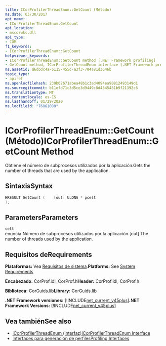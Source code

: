 ```yaml
---
title: ICorProfilerThreadEnum::GetCount (Método)
ms.date: 03/30/2017
api_name:
- ICorProfilerThreadEnum.GetCount
api_location:
- mscorwks.dll
api_type:
- COM
f1_keywords:
- ICorProfilerThreadEnum::GetCount
helpviewer_keywords:
- ICorProfilerThreadEnum::GetCount method [.NET Framework profiling]
- GetCount method, ICorProfilerThreadEnum interface [.NET Framework profiling]
ms.assetid: d6dbdc4a-6115-455d-a3f3-704a81d3646b
topic_type:
- apiref
ms.openlocfilehash: 230b02b71abea48b1c3ad4094ea90812493149d1
ms.sourcegitcommit: b11efd71c3d5ce3d9449c8d4345481b9f21392c6
ms.translationtype: MT
ms.contentlocale: es-ES
ms.lasthandoff: 01/29/2020
ms.locfileid: "76861000"
---
```

# <a name="icorprofilerthreadenumgetcount-method"></a><span data-ttu-id="6fb3f-102">ICorProfilerThreadEnum::GetCount (Método)</span><span class="sxs-lookup"><span data-stu-id="6fb3f-102">ICorProfilerThreadEnum::GetCount Method</span></span>
<span data-ttu-id="6fb3f-103">Obtiene el número de subprocesos utilizados por la aplicación.</span><span class="sxs-lookup"><span data-stu-id="6fb3f-103">Gets the number of threads that are used by the application.</span></span>  
  
## <a name="syntax"></a><span data-ttu-id="6fb3f-104">Sintaxis</span><span class="sxs-lookup"><span data-stu-id="6fb3f-104">Syntax</span></span>  
  
```cpp  
HRESULT GetCount (    [out] ULONG * pcelt  
);  
```  
  
## <a name="parameters"></a><span data-ttu-id="6fb3f-105">Parameters</span><span class="sxs-lookup"><span data-stu-id="6fb3f-105">Parameters</span></span>  
 `celt`  
 <span data-ttu-id="6fb3f-106">enuncia Número de subprocesos utilizados por la aplicación.</span><span class="sxs-lookup"><span data-stu-id="6fb3f-106">[out] The number of threads used by the application.</span></span>  
  
## <a name="requirements"></a><span data-ttu-id="6fb3f-107">Requisitos de</span><span class="sxs-lookup"><span data-stu-id="6fb3f-107">Requirements</span></span>  
 <span data-ttu-id="6fb3f-108">**Plataformas:** Vea [Requisitos de sistema](../../../../docs/framework/get-started/system-requirements.md).</span><span class="sxs-lookup"><span data-stu-id="6fb3f-108">**Platforms:** See [System Requirements](../../../../docs/framework/get-started/system-requirements.md).</span></span>  
  
 <span data-ttu-id="6fb3f-109">**Encabezado:** CorProf.idl, CorProf.h</span><span class="sxs-lookup"><span data-stu-id="6fb3f-109">**Header:** CorProf.idl, CorProf.h</span></span>  
  
 <span data-ttu-id="6fb3f-110">**Biblioteca:** CorGuids.lib</span><span class="sxs-lookup"><span data-stu-id="6fb3f-110">**Library:** CorGuids.lib</span></span>  
  
 <span data-ttu-id="6fb3f-111">**.NET Framework versiones:** [!INCLUDE[net_current_v45plus](../../../../includes/net-current-v45plus-md.md)]</span><span class="sxs-lookup"><span data-stu-id="6fb3f-111">**.NET Framework Versions:** [!INCLUDE[net_current_v45plus](../../../../includes/net-current-v45plus-md.md)]</span></span>  
  
## <a name="see-also"></a><span data-ttu-id="6fb3f-112">Vea también</span><span class="sxs-lookup"><span data-stu-id="6fb3f-112">See also</span></span>

- [<span data-ttu-id="6fb3f-113">ICorProfilerThreadEnum (interfaz)</span><span class="sxs-lookup"><span data-stu-id="6fb3f-113">ICorProfilerThreadEnum Interface</span></span>](icorprofilerthreadenum-interface.md)
- [<span data-ttu-id="6fb3f-114">Interfaces para generación de perfiles</span><span class="sxs-lookup"><span data-stu-id="6fb3f-114">Profiling Interfaces</span></span>](profiling-interfaces.md)
